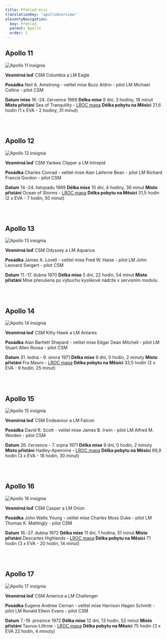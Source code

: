 ```yaml
---
title: Přehled misí
translationKey: "apolloOverview"
eleventyNavigation:
  key: Přehled
  parent: Apollo
  order: 1
---
```


<h2>Apollo 11</h2>

<div class="double">
<div class="left">

![Apollo 11 insignia](/assets/img/apollo/insignias/thumbnails/Apollo_11_insignia.png)
</div>
<div class="right">

__Vesmírná loď__ 
CSM Columbia a LM Eagle

__Posádka__
Neil A. Amstrong - velitel mise
Buzz Aldrin - pilot LM
Michael Collins - pilot CSM

__Datum mise__ 
16.-24. července 1969
__Délka mise__ 
8 dní, 3 hodiny, 18 minut
__Místo přistání__ 
Sea of Tranquility - [LROC mapa](https://bit.ly/3Tf8u8a)
__Délka pobytu na Měsíci__ 
21,6 hodin (1 x EVA - 2 hodiny, 31 minut)

</div>
</div>
<br><br>

<h2 id="2">Apollo 12</h2>

<div class="double">
<div class="left">

![Apollo 12 insignia](/assets/img/apollo/insignias/thumbnails/Apollo_12_insignia.png)

</div>
<div class="right">

__Vesmírná loď__ 
CSM Yankee Clipper a LM Intrepid

__Posádka__ 
Charles Conrad - velitel mise
Alan LaVerne Bean - pilot LM 
Richard Francis Gordon - pilot CSM

__Datum__ 
14.-24. listopadu 1969
__Délka mise__ 
10 dní, 4 hodiny, 36 minut
__Místo přistání__ 
Ocean of Storms - [LROC mapa](https://bit.ly/3v0GlZf) 
__Délka pobytu na Měsíci__ 
31,5 hodin (2 x EVA - 7 hodin, 50 minut)

</div>
</div>
<br>
<br>

<h2 id="2">Apollo 13</h2>

<div class="double">
<div class="left">

![Apollo 13 insignia](/assets/img/apollo/insignias/thumbnails/Apollo_13_insignia.png)

</div>
<div class="right">

__Vesmírná loď__ 
CSM Odyssey a LM Aquarius

__Posádka__ 
James A. Lovell - velitel mise
Fred W. Haise - pilot LM 
John Leonard Swigert - pilot CSM

__Datum__ 
11.-17. dubna 1970
__Délka mise__ 
5 dní, 22 hodin, 54 minut
__Místo přistání__ 
Mise přerušena po výbuchu kyslíkové nádrže v servisním modulu.

</div>
</div>
<br>
<br>

<h2>Apollo 14</h2>

<div class="double">
<div class="left">

![Apollo 14 insignia](/assets/img/apollo/insignias/thumbnails/Apollo_14_insignia.png)

</div>
<div class="right">

__Vesmírná loď__ 
CSM Kitty Hawk a LM Antares

__Posádka__
Alan Bartlett Shepard - velitel mise
Edgar Dean Mitchell - pilot LM
Stuart Allen Roosa - pilot CSM

__Datum__ 
31. ledna - 9. února 1971
__Délka mise__ 
9 dní, 0 hodin, 2 minuty
__Místo přistání__ 
Fra Mauro - [LROC mapa](https://bit.ly/3wxU0Yh)
__Délka pobytu na Měsíci__ 
33,5 hodin (2 x EVA - 9 hodin, 25 minut)

</div>
</div>
<br>
<br>

<h2>Apollo 15</h2>

<div class="double">
<div class="left">

![Apollo 15 insignia](/assets/img/apollo/insignias/thumbnails/Apollo_15_insignia.png)

</div>
<div class="right">

__Vesmírná loď__ 
CSM Endeavour a LM Falcon

__Posádka__
David R. Scott - velitel mise
James B. Irwin - pilot LM
Alfred M. Worden - pilot CSM

__Datum__ 
26. července - 7. srpna 1971
__Délka mise__ 
9 dní, 0 hodin, 2 minuty
__Místo přistání__ 
Hadley-Apennine - [LROC mapa](https://bit.ly/49EaeOb) 
__Délka pobytu na Měsíci__ 
66,9 hodin (3 x EVA - 18 hodin, 30 minut)

</div>
</div>
<br>
<br>

<h2>Apollo 16</h2>

<div class="double">
<div class="left">

![Apollo 16 insignia](/assets/img/apollo/insignias/thumbnails/Apollo_16_insignia.png)

</div>
<div class="right">

__Vesmírná loď__ 
CSM Casper a LM Orion

__Posádka__ 
John Watts Young - velitel mise
Charles Moss Duke - pilot LM
Thomas K. Mattingly - pilot CSM

__Datum__ 
16.-27. dubna 1972
__Délka mise__ 
11 dní, 1 hodina, 51 minut
__Místo přistání__ 
Descartes Highlands - [LROC mapa](https://bit.ly/3P1yWjj)
__Délka pobytu na Měsíci__ 
71 hodin (3 x EVA - 20 hodin, 14 minut)

</div>
</div>
<br>
<br>

<h2>Apollo 17</h2>

<div class="double">
<div class="left">

![Apollo 17 insignia](/assets/img/apollo/insignias/thumbnails/Apollo_17_insignia.png)

</div>
<div class="right">

__Vesmírná loď__ 
CSM America a LM Challenger

__Posádka__
Eugene Andrew Cernan - velitel mise
Harrison Hagen Schmitt - pilot LM 
Ronald Ellwin Evans - pilot CSM

__Datum__ 
7.-19. prosince 1972
__Délka mise__ 
12 dní, 13 hodin, 52 minut
__Místo přistání__ 
Taurus-Littrow - [LROC mapa](https://bit.ly/3TeqC25)
__Délka pobytu na Měsíci__ 
75 hodin (3 x EVA 22 hodin, 4 minuty)

</div>
</div>
<br>
<br>

